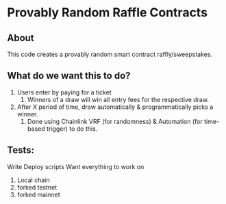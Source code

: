 # Provably Random Raffle Contracts

## About

This code creates a provably random smart contract raffly/sweepstakes.

## What do we want this to do?

1. Users enter by paying for a ticket
   1. Winners of a draw will win all entry fees for the respective draw.
2. After X period of time, draw automatically & programmatically picks a winner. 
   1. Done using Chainlink VRF (for randomness) & Automation (for time-based trigger) to do this. 
   
## Tests:

Write Deploy scripts
Want everything to work on 
   1. Local chain
   2. forked testnet
   3. forked mainnet